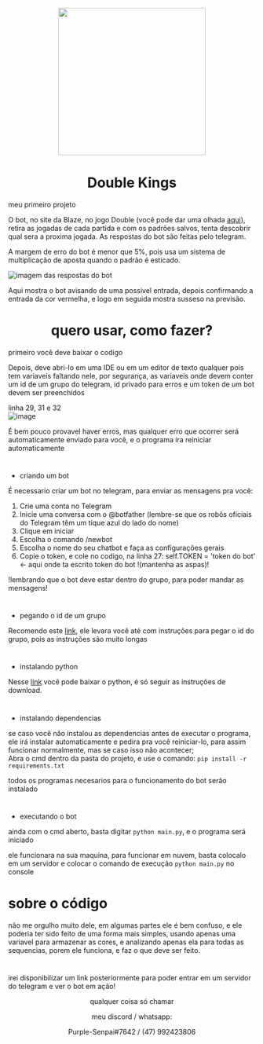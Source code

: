 <p align="center"><img src="https://user-images.githubusercontent.com/59841892/166119077-2d9d3201-5922-415f-8490-bcece3db3364.png" height="300" width="300"></p>
<h1 align="center"> Double Kings </h1>

meu primeiro projeto


O bot, no site da Blaze, no jogo Double (você pode dar uma olhada [aqui](https://blaze.com/pt/games/double)), retira as jogadas de cada partida e com os padrões salvos, tenta descobrir qual sera a proxima jogada.
As respostas do bot são feitas pelo telegram.

A margem de erro do bot é menor que 5%, pois usa um sistema de multiplicação de aposta quando o padrão é esticado.

![imagem das respostas do bot](https://user-images.githubusercontent.com/59841892/166119477-243de44d-2324-4f8b-ad4e-4654e4d85f73.PNG)

Aqui mostra o bot avisando de uma possivel entrada, depois confirmando a entrada da cor vermelha, e logo em seguida mostra susseso na previsão.

<h1 align="center">quero usar, como fazer?</h1>
primeiro você deve baixar o codigo

Depois, deve abri-lo em uma IDE ou em um editor de texto qualquer pois tem variaveis faltando nele, por segurança, as variaveis onde devem conter um id de um grupo do telegram, id privado para erros e um token de um bot devem ser preenchidos

linha 29, 31 e 32<br>
![image](https://user-images.githubusercontent.com/59841892/175167212-7d339e2a-4c4f-4124-b483-de588b1bafa9.png)

É bem pouco provavel haver erros, mas qualquer erro que ocorrer será automaticamente enviado para você, e o programa ira reiniciar automaticamente
#
* criando um bot

É necessario criar um bot no telegram, para enviar as mensagens pra você:

1. Crie uma conta no Telegram
2. Inicie uma conversa com o @botfather (lembre-se que os robôs oficiais do Telegram têm um tique azul do lado do nome)
3. Clique em iniciar
4. Escolha o comando /newbot
5. Escolha o nome do seu chatbot e faça as configurações gerais
6. Copie o token, e cole no codigo, na linha 27: self.TOKEN = 'token do bot' <- aqui onde ta escrito token do bot !(mantenha as aspas)!

!lembrando que o bot deve estar dentro do grupo, para poder mandar as mensagens!
#
* pegando o id de um grupo

Recomendo este [link](https://blog.gabrf.com/posts/TelegramID/#:~:text=Caso%20queira%20o%20ID%20de,basta%20verificar%20em%20from%20id%20.), ele levara você até com instruções para pegar o id do grupo, pois as instruções são muito longas
#
* instalando python

Nesse [link](https://www.python.org/ftp/python/3.10.4/python-3.10.4-amd64.exe) você pode baixar o python, é só seguir as instruções de download.
#
* instalando dependencias

se caso você não instalou as dependencias antes de executar o programa, ele irá instalar automaticamente e pedira pra você reiniciar-lo, para assim funcionar normalmente, mas se caso isso não acontecer;<br>
Abra o cmd dentro da pasta do projeto, e use o comando:
`pip install -r requirements.txt`

todos os programas necesarios para o funcionamento do bot serão instalado
#
* executando o bot

ainda com o cmd aberto, basta digitar `python main.py`, e o programa será iniciado

ele funcionara na sua maquina, para funcionar em nuvem, basta colocalo em um servidor e colocar o comando de execução `python main.py` no console

# sobre o código

não me orgulho muito dele, em algumas partes ele é bem confuso, e ele poderia ter sido feito de uma forma mais simples, usando apenas uma variavel para armazenar as cores, e analizando apenas ela para todas as sequencias, porem ele funciona, e faz o que deve ser feito.

#

irei disponibilizar um link posteriormente para poder entrar em um servidor do telegram e ver o bot em ação!

<p align='center'>qualquer coisa só chamar</p>
<p align='center'>meu discord / whatsapp:</p>
<p align='center'>Purple-Senpai#7642 / (47) 992423806</p>
